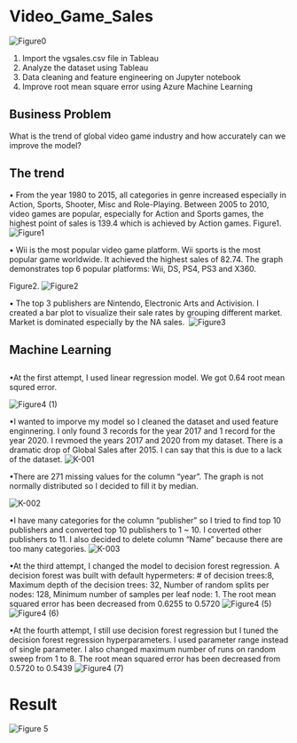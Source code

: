 # Video_Game_Sales

![Figure0](https://user-images.githubusercontent.com/49568184/118910140-01febc00-b8f2-11eb-81c8-69c705e331f2.jpg)

1. Import the vgsales.csv file in Tableau
2. Analyze the dataset using Tableau
3. Data cleaning and feature engineering on Jupyter notebook
4. Improve root mean square error using Azure Machine Learning


## Business Problem
What is the trend of global video game industry and how accurately can we improve the model?

## The trend

 • From the year 1980 to 2015, all categories in genre increased especially in Action, Sports, Shooter, Misc and Role-Playing.
Between 2005 to 2010, video games are popular, especially for Action and Sports games, the highest point of sales is 139.4 which is achieved by Action games.
Figure1. 
![Figure1](https://user-images.githubusercontent.com/49568184/118910141-01febc00-b8f2-11eb-94b1-543b84f2e509.jpg)

 • Wii is the most popular video game platform.  Wii sports is the most popular game worldwide. It achieved the highest sales of 82.74.
The graph demonstrates top 6 popular platforms: Wii, DS, PS4, PS3 and X360.

Figure2.
![Figure2](https://user-images.githubusercontent.com/49568184/118910142-01febc00-b8f2-11eb-8e26-04b30cea3635.jpg)

 • The top 3 publishers are Nintendo, Electronic Arts and Activision. 
I created a bar plot to visualize their sale rates by grouping different market. Market is dominated especially by the NA sales. 
![Figure3](https://user-images.githubusercontent.com/49568184/118910144-01febc00-b8f2-11eb-8ac5-68ff43de7947.jpg)

## Machine Learning 

## 

 •At the first attempt, I used linear regression model. We got 0.64 root mean squred error.
 
![Figure4 (1)](https://user-images.githubusercontent.com/49568184/118910146-02975280-b8f2-11eb-9fee-b3dc68f5b0bd.jpg)

 •I wanted to imporve my model so I cleaned the dataset and used feature enginnering. 
 I only found 3 records for the year 2017 and 1 record for the year 2020. I revmoed the years 2017 and 2020 from my dataset.
 There is a dramatic drop of Global Sales after 2015. I can say that this is due to a lack of the dataset.
![K-001](https://user-images.githubusercontent.com/49568184/118911513-4ab77480-b8f4-11eb-991f-c346cf65b1c6.jpg)

 •There are 271 missing values for the column “year”.
The graph is not normally distributed so I decided to fill it by median. 

![K-002](https://user-images.githubusercontent.com/49568184/118911515-4ab77480-b8f4-11eb-9584-9f3bb09d134c.jpg)

 •I have many categories for the column “publisher” so I tried to find top 10 publishers and converted top 10 publishers to 1 ~ 10. I coverted other publishers to 11. I also decided to delete column “Name” because there are too many categories. 
![K-003](https://user-images.githubusercontent.com/49568184/118911516-4b500b00-b8f4-11eb-9f92-c10d3b749609.jpg)

 •At the third attempt, I changed the model to decision forest regression. 
A decision forest  was built with default hypermeters: # of decision trees:8, Maximum depth of the decision trees: 32, Number of random splits per nodes: 128, Minimum number of samples per leaf node: 1. The root mean squared error has been decreased from 0.6255 to 0.5720 
![Figure4 (5)](https://user-images.githubusercontent.com/49568184/118910152-02975280-b8f2-11eb-876f-5ef564580dad.jpg)
![Figure4 (6)](https://user-images.githubusercontent.com/49568184/118910153-032fe900-b8f2-11eb-87c9-0110051f19b6.jpg)

•At the fourth attempt, I still use decision forest regression but I tuned the decision forest regression hyperparameters.
I used parameter range instead of single parameter. I also changed maximum number of runs on random sweep from 1 to 8. 
The root mean squared error has been decreased from 0.5720 to 0.5439 
![Figure4 (7)](https://user-images.githubusercontent.com/49568184/118910156-032fe900-b8f2-11eb-94e7-1603c33a5eb8.jpg)


# Result 
![Figure 5](https://user-images.githubusercontent.com/49568184/118912484-dd0c4800-b8f5-11eb-8f0a-9d5e3f53a275.jpg)


